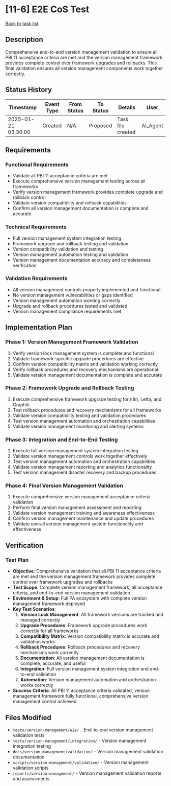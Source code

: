 # [11-6] E2E CoS Test

[Back to task list](./tasks.md)

## Description

Comprehensive end-to-end version management validation to ensure all PBI 11 acceptance criteria are met and the version management framework provides complete control over framework upgrades and rollbacks. This final validation ensures all version management components work together correctly.

## Status History

| Timestamp | Event Type | From Status | To Status | Details | User |
|-----------|------------|-------------|-----------|---------|------|
| 2025-01-21 03:30:00 | Created | N/A | Proposed | Task file created | AI_Agent |

## Requirements

### Functional Requirements
- Validate all PBI 11 acceptance criteria are met
- Execute comprehensive version management testing across all frameworks
- Verify version management framework provides complete upgrade and rollback control
- Validate version compatibility and rollback capabilities
- Confirm all version management documentation is complete and accurate

### Technical Requirements
- Full version management system integration testing
- Framework upgrade and rollback testing and validation
- Version compatibility validation and testing
- Version management automation testing and validation
- Version management documentation accuracy and completeness verification

### Validation Requirements
- All version management controls properly implemented and functional
- No version management vulnerabilities or gaps identified
- Version management automation working correctly
- Upgrade and rollback procedures tested and validated
- Version management compliance requirements met

## Implementation Plan

### Phase 1: Version Management Framework Validation
1. Verify version lock management system is complete and functional
2. Validate framework-specific upgrade procedures are effective
3. Confirm version compatibility matrix and validation working correctly
4. Verify rollback procedures and recovery mechanisms are operational
5. Validate version management documentation is complete and accurate

### Phase 2: Framework Upgrade and Rollback Testing
1. Execute comprehensive framework upgrade testing for n8n, Letta, and Graphiti
2. Test rollback procedures and recovery mechanisms for all frameworks
3. Validate version compatibility testing and validation procedures
4. Test version management automation and orchestration capabilities
5. Validate version management monitoring and alerting systems

### Phase 3: Integration and End-to-End Testing
1. Execute full version management system integration testing
2. Validate version management controls work together effectively
3. Test version management automation and orchestration capabilities
4. Validate version management reporting and analytics functionality
5. Test version management disaster recovery and backup procedures

### Phase 4: Final Version Management Validation
1. Execute comprehensive version management acceptance criteria validation
2. Perform final version management assessment and reporting
3. Validate version management training and awareness effectiveness
4. Confirm version management maintenance and update procedures
5. Validate overall version management system functionality and effectiveness

## Verification

### Test Plan
- **Objective**: Comprehensive validation that all PBI 11 acceptance criteria are met and the version management framework provides complete control over framework upgrades and rollbacks
- **Test Scope**: Complete version management framework, all acceptance criteria, and end-to-end version management validation
- **Environment & Setup**: Full PA ecosystem with complete version management framework deployed
- **Key Test Scenarios**:
  1. **Version Lock Management**: All framework versions are tracked and managed correctly
  2. **Upgrade Procedures**: Framework upgrade procedures work correctly for all frameworks
  3. **Compatibility Matrix**: Version compatibility matrix is accurate and validation works
  4. **Rollback Procedures**: Rollback procedures and recovery mechanisms work correctly
  5. **Documentation**: All version management documentation is complete, accurate, and useful
  6. **Integration**: Full version management system integration and end-to-end validation
  7. **Automation**: Version management automation and orchestration works correctly
- **Success Criteria**: All PBI 11 acceptance criteria validated, version management framework fully functional, comprehensive version management control achieved

## Files Modified

- `tests/version-management/e2e/` - End-to-end version management validation tests
- `tests/version-management/integration/` - Version management integration testing
- `docs/version-management/validation/` - Version management validation documentation
- `scripts/version-management/validation/` - Version management validation scripts
- `reports/version-management/` - Version management validation reports and assessments
